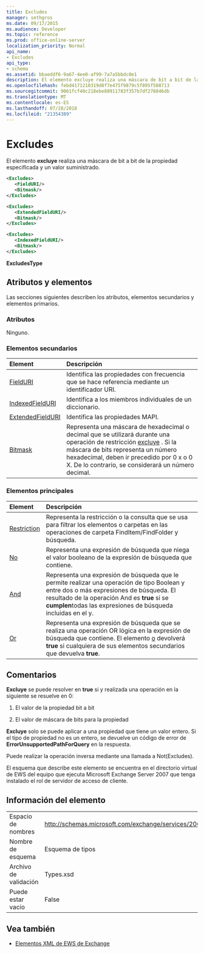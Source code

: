 ```yaml
---
title: Excludes
manager: sethgros
ms.date: 09/17/2015
ms.audience: Developer
ms.topic: reference
ms.prod: office-online-server
localization_priority: Normal
api_name:
- Excludes
api_type:
- schema
ms.assetid: bbaeddf6-9a67-4ee0-af99-7a7a5bbdc0e1
description: El elemento excluye realiza una máscara de bit a bit de la propiedad especificada y un valor suministrado.
ms.openlocfilehash: febd4171210319d8f7e475f9879c5f895f508713
ms.sourcegitcommit: 9061fcf40c218ebe88911783f357b7df278846db
ms.translationtype: MT
ms.contentlocale: es-ES
ms.lasthandoff: 07/28/2018
ms.locfileid: "21354389"
---
```

# <a name="excludes"></a>Excludes

El elemento **excluye** realiza una máscara de bit a bit de la propiedad especificada y un valor suministrado. 
  
```xml
<Excludes>
   <FieldURI/>
   <Bitmask/>
</Excludes>
```

```xml
<Excludes>
   <ExtendedFieldURI/> 
   <Bitmask/>
</Excludes>
```

```xml
<Excludes>
   <IndexedFieldURI/> 
   <Bitmask/>
</Excludes>
```

**ExcludesType**

## <a name="attributes-and-elements"></a>Atributos y elementos

Las secciones siguientes describen los atributos, elementos secundarios y elementos primarios.
  
### <a name="attributes"></a>Atributos

Ninguno.
  
### <a name="child-elements"></a>Elementos secundarios

|**Element**|**Descripción**|
|:-----|:-----|
|[FieldURI](fielduri.md) <br/> |Identifica las propiedades con frecuencia que se hace referencia mediante un identificador URI.  <br/> |
|[IndexedFieldURI](indexedfielduri.md) <br/> |Identifica a los miembros individuales de un diccionario.  <br/> |
|[ExtendedFieldURI](extendedfielduri.md) <br/> |Identifica las propiedades MAPI.  <br/> |
|[Bitmask](bitmask.md) <br/> |Representa una máscara de hexadecimal o decimal que se utilizará durante una operación de restricción [excluye](excludes.md) . Si la máscara de bits representa un número hexadecimal, deben ir precedido por 0 x o 0 X. De lo contrario, se considerará un número decimal.  <br/> |
   
### <a name="parent-elements"></a>Elementos principales

|**Element**|**Descripción**|
|:-----|:-----|
|[Restriction](restriction.md) <br/> |Representa la restricción o la consulta que se usa para filtrar los elementos o carpetas en las operaciones de carpeta FindItem/FindFolder y búsqueda.  <br/> |
|[No](not.md) <br/> |Representa una expresión de búsqueda que niega el valor booleano de la expresión de búsqueda que contiene.  <br/> |
|[And](and.md) <br/> |Representa una expresión de búsqueda que le permite realizar una operación de tipo Boolean y entre dos o más expresiones de búsqueda. El resultado de la operación And es **true** si se **cumplen**todas las expresiones de búsqueda incluidas en el y.  <br/> |
|[Or](or.md) <br/> |Representa una expresión de búsqueda que se realiza una operación OR lógica en la expresión de búsqueda que contiene. El elemento [o](or.md) devolverá **true** si cualquiera de sus elementos secundarios que devuelva **true**.  <br/> |
   
## <a name="remarks"></a>Comentarios

**Excluye** se puede resolver en **true** si y realizada una operación en la siguiente se resuelve en 0: 
  
1. El valor de la propiedad bit a bit
    
2. El valor de máscara de bits para la propiedad
    
**Excluye** solo se puede aplicar a una propiedad que tiene un valor entero. Si el tipo de propiedad no es un entero, se devuelve un código de error de **ErrorUnsupportedPathForQuery** en la respuesta. 
  
Puede realizar la operación inversa mediante una llamada a Not(Excludes).
  
El esquema que describe este elemento se encuentra en el directorio virtual de EWS del equipo que ejecuta Microsoft Exchange Server 2007 que tenga instalado el rol de servidor de acceso de cliente.
  
## <a name="element-information"></a>Información del elemento

|||
|:-----|:-----|
|Espacio de nombres  <br/> |http://schemas.microsoft.com/exchange/services/2006/types  <br/> |
|Nombre de esquema  <br/> |Esquema de tipos  <br/> |
|Archivo de validación  <br/> |Types.xsd  <br/> |
|Puede estar vacío  <br/> |False  <br/> |
   
## <a name="see-also"></a>Vea también

- [Elementos XML de EWS de Exchange](ews-xml-elements-in-exchange.md)

